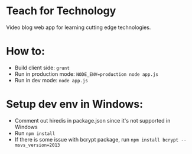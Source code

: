 Teach for Technology
============

Video blog web app for learning cutting edge technologies.

How to:
===
 * Build client side: ```grunt```
 * Run in production mode: ```NODE_ENV=production node app.js```
 * Run in dev mode: ```node app.js```
 
Setup dev env in Windows:
===
 * Comment out hiredis in package.json since it's not supported in Windows
 * Run ```npm install```
 * If there is some issue with bcrypt package, run ```npm install bcrypt --msvs_version=2013```
 
